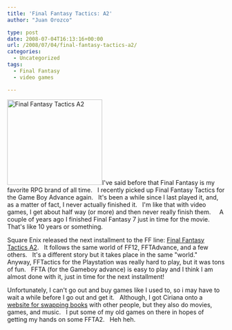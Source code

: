 ```yaml
---
title: 'Final Fantasy Tactics: A2'
author: "Juan Orozco" 

type: post
date: 2008-07-04T16:13:16+00:00
url: /2008/07/04/final-fantasy-tactics-a2/
categories:
  - Uncategorized
tags:
  - Final Fantasy
  - video games

---
```

<img class="alignleft size-medium wp-image-472" title="FFTA2" src="https://i1.wp.com/guamaso.com/wp-content/uploads/2008/07/180757b.jpg?resize=220%2C198" alt="Final Fantasy Tactics A2" width="220" height="198" data-recalc-dims="1" />I've said before that Final Fantasy is my favorite RPG brand of all time.   I recently picked up Final Fantasy Tactics for the Game Boy Advance again.   It's been a while since I last played it, and, as a matter of fact, I never actually finished it.   I'm like that with video games, I get about half way (or more) and then never really finish them.     A couple of years ago I finished Final Fantasy 7 just in time for the movie.   That's like 10 years or something.

Square Enix released the next installment to the FF line: <a href="http://www.ebgames.com/Catalog/ProductDetails.aspx?sku=180757" target="_blank" rel="noopener noreferrer">Final Fantasy Tactics A2</a>.   It follows the same world of FF12, FFTAdvance, and a few others.   It's a different story but it takes place in the same "world."   Anyway, FFTactics for the Playstation was really hard to play, but it was tons of fun.   FFTA (for the Gameboy advance) is easy to play and I think I am almost done with it, just in time for the next installment!

Unfortunately, I can't go out and buy games like I used to, so i may have to wait a while before I go out and get it.   Although, I got Ciriana onto a <a href="http://www.swaptree.com" target="_blank" rel="noopener noreferrer">website for swapping books</a> with other people, but they also do movies, games, and music.   I put some of my old games on there in hopes of getting my hands on some FFTA2.   Heh heh.